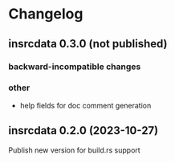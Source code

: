 # Changelog

## insrcdata 0.3.0 (not published)

### backward-incompatible changes
### other
* help fields for doc comment generation


## insrcdata 0.2.0 (2023-10-27)
Publish new version for build.rs support
